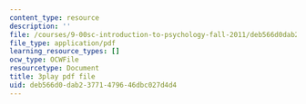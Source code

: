 ```yaml
---
content_type: resource
description: ''
file: /courses/9-00sc-introduction-to-psychology-fall-2011/deb566d0dab23771479646dbc027d4d4_qZdm4mpQA_8.pdf
file_type: application/pdf
learning_resource_types: []
ocw_type: OCWFile
resourcetype: Document
title: 3play pdf file
uid: deb566d0-dab2-3771-4796-46dbc027d4d4
---
```

